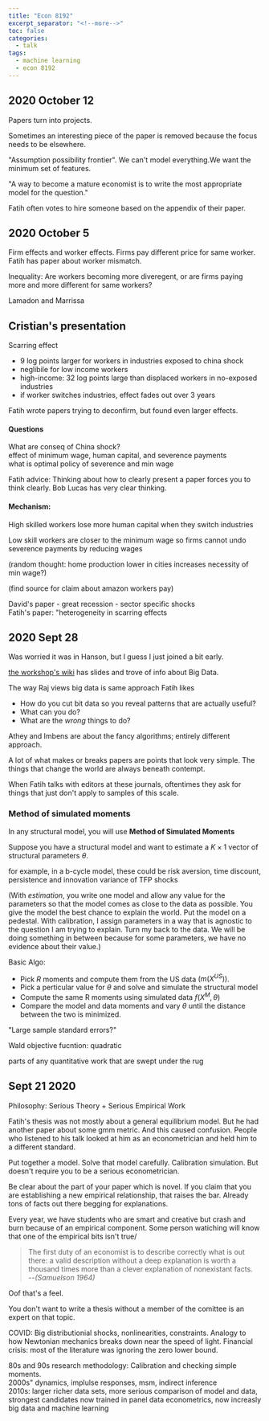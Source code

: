 ```yaml
---
title: "Econ 8192"
excerpt_separator: "<!--more-->"
toc: false
categories:
  - talk
tags:
  - machine learning
  - econ 8192
---
```





## 2020 October 12

Papers turn into projects.

Sometimes an interesting piece of the paper is removed because the focus needs to be elsewhere.

"Assumption possibility frontier". We can't model everything.We want the minimum set of features.

"A way to become a mature economist is to write the most appropriate model for the question."

Fatih often votes to hire someone based on the appendix of their paper.










## 2020 October 5

Firm effects and worker effects. Firms pay different price for same worker.
Fatih has paper about worker mismatch.

Inequality: 
Are workers becoming more diveregent, or are firms paying more and more different for same workers?

Lamadon and Marrissa

## Cristian's presentation

Scarring effect

- 9 log points larger for workers in industries exposed to china shock
- neglibile for low income workers
- high-income: 32 log points large than displaced workers in no-exposed industries
- if worker switches industries, effect fades out over 3 years

Fatih wrote papers trying to deconfirm, but found even larger effects.

#### Questions

What are conseq of China shock?  
effect of minimum wage, human capital, and severence payments  
what is optimal policy of severence and min wage

Fatih advice: 
Thinking about how to clearly present a paper forces you to think clearly.
Bob Lucas has very clear thinking.

#### Mechanism:

High skilled workers lose more human capital when they switch industries

Low skill workers are closer to the minimum wage so firms cannot undo severence payments by reducing wages 

(random thought: home production lower in cities increases necessity of min wage?)

(find source for claim about amazon workers pay)

David's paper - great recession - sector specific shocks  
Fatih's paper: "heterogeneity in scarring effects








## 2020 Sept 28 

Was worried it was in Hanson, but I guess I just joined a bit early.

[the workshop's wiki](https://sites.google.com/a/umn.edu/fguvenen-workshop/materials/resources) has slides and trove of info about Big Data.

The way Raj views big data is same approach Fatih likes

- How do you cut bit data so you reveal patterns that are actually useful?
- What can you do?
- What are the *wrong* things to do?

Athey and Imbens are about the fancy algorithms; entirely different approach.

A lot of what makes or breaks papers are points that look very simple.
The things that change the world are always beneath contempt.


When Fatih talks with editors at these journals, oftentimes they ask for things that just don't apply to samples of this scale.

### Method of simulated moments

In any structural model, you will use **Method of Simulated Moments**

Suppose you have a structural model and want to estimate a $K\times 1$ vector of structural parameters $\theta$.

for example, in a b-cycle model, these could be risk aversion, time discount, persistence and innovation variance of TFP shocks

(With *estimation*, you write one model and allow any value for the parameters so that the model comes as close to the data as possible.
You give the model the best chance to explain the world.
Put the model on a pedestal.
With calibration, I assign parameters in a way that is agnostic to the question I am trying to explain. Turn my back to the data.
We will be doing something in between because for some parameters, we have no evidence about their value.)

Basic Algo:

* Pick $R$ moments and compute them from the US data $(m(X^{US}))$.
* Pick a perticular value for $\theta$ and solve and simulate the structural model
* Compute the same R moments using simulated data $f(X^M, \theta)$
* Compare the model and data moments and vary $\theta$ until the distance between the two is minimized.

"Large sample standard errors?"

Wald objective fucntion: quadratic 

parts of any quantitative work that are swept under the rug












## Sept 21 2020

Philosophy: Serious Theory + Serious Empirical Work

Fatih's thesis was not mostly about a general equilibrium model. 
But he had another paper about some gmm metric. 
And this caused confusion. 
People who listened to his talk looked at him as an econometrician and held him to a different standard.

Put together a model. Solve that model carefully.
Calibration simulation.
But doesn't require you to be a serious econometrician.

Be clear about the part of your paper which is novel.
If you claim that you are establishing a new empirical relationship, that raises the bar.
Already tons of facts out there begging for explanations.

Every year, we have students who are smart and creative but crash and burn because of an empirical component.
Some person watiching will know that one of the empirical bits isn't true/

> The first duty of an economist is to describe correctly what is out there: 
a valid description without a deep explanation is worth a thousand times more 
than a clever explanation of nonexistant facts.  
--*(Samuelson 1964)*

Oof that's a feel.

You don't want to write a thesis without a member of the comittee is an expert on that topic.

COVID: Big distributionial shocks, nonlinearities, constraints.
Analogy to how Newtonian mechanics breaks down near the speed of light.
Financial crisis: most of the literature was ignoring the zero lower bound.

80s and 90s research methodology: Calibration and checking simple moments.  
2000s" dynamics, implulse responses, msm, indirect inference  
2010s: larger richer data sets, more serious comparison of model and data,   
strongest candidates now trained in panel data econometrics, now increasly big data and machine learning



